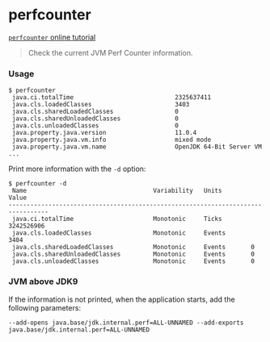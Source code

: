 perfcounter
===

[`perfcounter` online tutorial](https://alibaba.github.io/arthas/arthas-tutorials?language=en&id=command-perfcounter)

> Check the current JVM Perf Counter information.

### Usage

```
$ perfcounter
 java.ci.totalTime                            2325637411
 java.cls.loadedClasses                       3403
 java.cls.sharedLoadedClasses                 0
 java.cls.sharedUnloadedClasses               0
 java.cls.unloadedClasses                     0
 java.property.java.version                   11.0.4
 java.property.java.vm.info                   mixed mode
 java.property.java.vm.name                   OpenJDK 64-Bit Server VM
...
```

Print more information with the `-d` option:

```
$ perfcounter -d
 Name                                   Variability   Units        Value
---------------------------------------------------------------------------------
 java.ci.totalTime                      Monotonic     Ticks        3242526906
 java.cls.loadedClasses                 Monotonic     Events       3404
 java.cls.sharedLoadedClasses           Monotonic     Events       0
 java.cls.sharedUnloadedClasses         Monotonic     Events       0
 java.cls.unloadedClasses               Monotonic     Events       0
```

### JVM above JDK9

If the information is not printed, when the application starts, add the following parameters:

```
--add-opens java.base/jdk.internal.perf=ALL-UNNAMED --add-exports java.base/jdk.internal.perf=ALL-UNNAMED
```